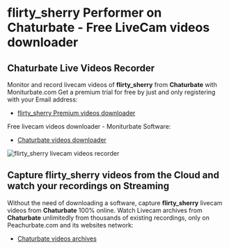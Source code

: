 # flirty_sherry Performer on Chaturbate - Free LiveCam videos downloader

## Chaturbate Live Videos Recorder

Monitor and record livecam videos of **flirty_sherry** from **Chaturbate** with Moniturbate.com
Get a premium trial for free by just and only registering with your Email address:
* [flirty_sherry Premium videos downloader](https://moniturbate.com/request-demo-licence-key.html)

Free livecam videos downloader - Moniturbate Software:
* [Chaturbate videos downloader](https://moniturbate.com/moniturbate-download-software.html)

![flirty_sherry livecam videos recorder](https://peachurnet.com/templates/moniturbate-software.png)


## Capture flirty_sherry videos from the Cloud and watch your recordings on Streaming

Without the need of downloading a software, capture **flirty_sherry** livecam videos from **Chaturbate** 100% online.
Watch Livecam archives from **Chaturbate** unlimitedly from thousands of existing recordings, only on Peachurbate.com and its websites network:
* [Chaturbate videos archives](https://peachurnet.com/)